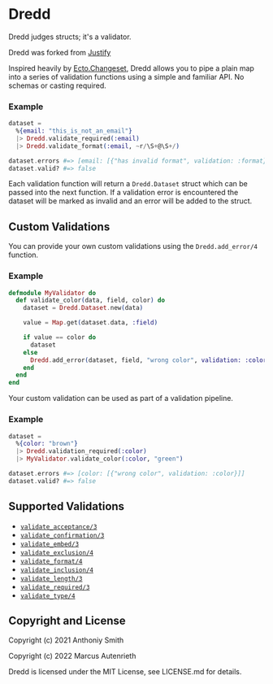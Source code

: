 # Dredd

Dredd judges structs; it's a validator.

Dredd was forked from [Justify][2]

Inspired heavily by [Ecto.Changeset][1], Dredd allows you to pipe a plain map
into a series of validation functions using a simple and familiar API. No
schemas or casting required.

[1]: https://hexdocs.pm/ecto/Ecto.Changeset.html
[2]: https://github.com/malomohq/justify

### Example

```elixir
dataset =
  %{email: "this_is_not_an_email"}
  |> Dredd.validate_required(:email)
  |> Dredd.validate_format(:email, ~r/\S+@\S+/)

dataset.errors #=> [email: [{"has invalid format", validation: :format}]]
dataset.valid? #=> false
```

Each validation function will return a `Dredd.Dataset` struct which can be
passed into the next function. If a validation error is encountered the dataset
will be marked as invalid and an error will be added to the struct.

## Custom Validations

You can provide your own custom validations using the `Dredd.add_error/4`
function.

### Example

```elixir
defmodule MyValidator do
  def validate_color(data, field, color) do
    dataset = Dredd.Dataset.new(data)

    value = Map.get(dataset.data, :field)

    if value == color do
      dataset
    else
      Dredd.add_error(dataset, field, "wrong color", validation: :color)
    end
  end
end
```

Your custom validation can be used as part of a validation pipeline.

### Example

```elixir
dataset =
  %{color: "brown"}
  |> Dredd.validation_required(:color)
  |> MyValidator.validate_color(:color, "green")

dataset.errors #=> [color: [{"wrong color", validation: :color}]]
dataset.valid? #=> false
```

## Supported Validations

* [`validate_acceptance/3`](https://hexdocs.pm/dredd/Dredd.html#validate_acceptance/3)
* [`validate_confirmation/3`](https://hexdocs.pm/dredd/Dredd.html#validate_confirmation/3)
* [`validate_embed/3`](https://hexdocs.pm/dredd/Dredd.html#validate_embed/3)
* [`validate_exclusion/4`](https://hexdocs.pm/dredd/Dredd.html#validate_exclusion/4)
* [`validate_format/4`](https://hexdocs.pm/dredd/Dredd.html#validate_format/4)
* [`validate_inclusion/4`](https://hexdocs.pm/dredd/Dredd.html#validate_inclusion/4)
* [`validate_length/3`](https://hexdocs.pm/dredd/Dredd.html#validate_length/3)
* [`validate_required/3`](https://hexdocs.pm/dredd/Dredd.html#validate_required/3)
* [`validate_type/4`](https://hexdocs.pm/dredd/Dredd.html#validate_type/4)

## Copyright and License

Copyright (c) 2021 Anthoniy Smith

Copyright (c) 2022 Marcus Autenrieth

Dredd is licensed under the MIT License, see LICENSE.md for details.
